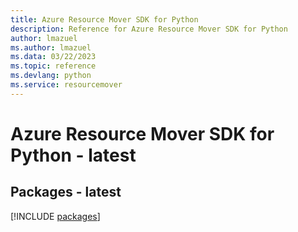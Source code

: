 ```yaml
---
title: Azure Resource Mover SDK for Python
description: Reference for Azure Resource Mover SDK for Python
author: lmazuel
ms.author: lmazuel
ms.data: 03/22/2023
ms.topic: reference
ms.devlang: python
ms.service: resourcemover
---
```

# Azure Resource Mover SDK for Python - latest
## Packages - latest
[!INCLUDE [packages](resource-mover-index.md)]